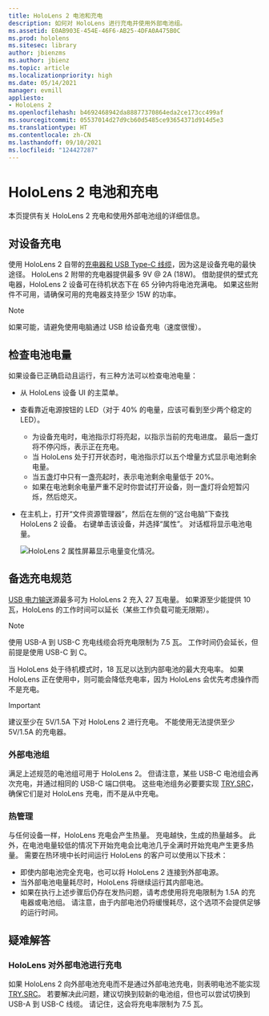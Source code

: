```yaml
---
title: HoloLens 2 电池和充电
description: 如何对 HoloLens 进行充电并使用外部电池组。
ms.assetid: E0AB903E-454E-46F6-AB25-4DFA0A475B0C
ms.prod: hololens
ms.sitesec: library
author: jbienzms
ms.author: jbienz
ms.topic: article
ms.localizationpriority: high
ms.date: 05/14/2021
manager: evmill
appliesto:
- HoloLens 2
ms.openlocfilehash: b4692468942da88877370864eda2ce173cc499af
ms.sourcegitcommit: 05537014d27d9cb60d5485ce93654371d914d5e3
ms.translationtype: HT
ms.contentlocale: zh-CN
ms.lasthandoff: 09/10/2021
ms.locfileid: "124427287"
---
```

# <a name="hololens-2-battery-and-charging"></a>HoloLens 2 电池和充电

本页提供有关 HoloLens 2 充电和使用外部电池组的详细信息。

## <a name="charging-the-device"></a>对设备充电

使用 HoloLens 2 自带的[充电器和 USB Type-C 线缆](https://www.microsoft.com/en-us/p/microsoft-hololens-2-usb-c-charger-cable/8vj21f2z8pk5?rtc=1)，因为这是设备充电的最快途径。 HoloLens 2 附带的充电器提供最多 9V @ 2A (18W)。 借助提供的壁式充电器，HoloLens 2 设备可在待机状态下在 65 分钟内将电池充满电。 如果这些附件不可用，请确保可用的充电器支持至少 15W 的功率。

> [!NOTE]
> 如果可能，请避免使用电脑通过 USB 给设备充电（速度很慢）。

## <a name="checking-the-battery-charge-level"></a>检查电池电量
如果设备已正确启动且运行，有三种方法可以检查电池电量：

- 从 HoloLens 设备 UI 的主菜单。
- 查看靠近电源按钮的 LED（对于 40% 的电量，应该可看到至少两个稳定的 LED）。
    - 为设备充电时，电池指示灯将亮起，以指示当前的充电进度。  最后一盏灯将不停闪烁，表示正在充电。
    - 当 HoloLens 处于打开状态时，电池指示灯以五个增量方式显示电池剩余电量。
    - 当五盏灯中只有一盏亮起时，表示电池剩余电量低于 20%。
    - 如果在电池剩余电量严重不足时你尝试打开设备，则一盏灯将会短暂闪烁，然后熄灭。
- 在主机上，打开“文件资源管理器”，然后在左侧的“这台电脑”下查找 HoloLens 2 设备。 右键单击该设备，并选择“属性”。 对话框将显示电池电量。

   ![HoloLens 2 属性屏幕显示电量变化情况。](images/ResetRecovery2.png)

## <a name="alternative-charging-specifications"></a>备选充电规范

[USB 电力输送](https://www.usb.org/usb-charger-pd)源最多可为 HoloLens 2 充入 27 瓦电量。 如果源至少能提供 10 瓦，HoloLens 的工作时间可以延长（某些工作负载可能无限期）。 

> [!NOTE]
> 使用 USB-A 到 USB-C 充电线缆会将充电限制为 7.5 瓦。 工作时间仍会延长，但前提是使用 USB-C 到 C。

当 HoloLens 处于待机模式时，18 瓦足以达到内部电池的最大充电率。 如果 HoloLens 正在使用中，则可能会降低充电率，因为 HoloLens 会优先考虑操作而不是充电。

> [!IMPORTANT]
> 建议至少在 5V/1.5A 下对 HoloLens 2 进行充电。 不能使用无法提供至少 5V/1.5A 的充电器。 

### <a name="external-battery-packs"></a>外部电池组

满足上述规范的电池组可用于 HoloLens 2。 但请注意，某些 USB-C 电池组会再次充电，并通过相同的 USB-C 端口供电。 这些电池组务必要要实现 [TRY.SRC](https://usb.org/document-library/usb-type-cr-cable-and-connector-specification-revision-20)，确保它们是对 HoloLens 充电，而不是从中充电。 

### <a name="managing-heat"></a>热管理

与任何设备一样，HoloLens 充电会产生热量。 充电越快，生成的热量越多。 此外，在电池电量较低的情况下开始充电会比电池几乎全满时开始充电产生更多热量。 需要在热环境中长时间运行 HoloLens 的客户可以使用以下技术：

- 即使内部电池完全充电，也可以将 HoloLens 2 连接到外部电源。
- 当外部电池电量耗尽时，HoloLens 将继续运行其内部电池。    
- 如果在执行上述步骤后仍存在发热问题，请考虑使用将充电限制为 1.5A 的充电器或电池组。 请注意，由于内部电池仍将缓慢耗尽，这个选项不会提供足够的运行时间。

## <a name="troubleshooting"></a>疑难解答


### <a name="hololens-charges-external-battery"></a>HoloLens 对外部电池进行充电
如果 HoloLens 2 向外部电池充电而不是通过外部电池充电，则表明电池不能实现 [TRY.SRC](https://usb.org/document-library/usb-type-cr-cable-and-connector-specification-revision-20)。 若要解决此问题，建议切换到较新的电池组，但也可以尝试切换到 USB-A 到 USB-C 线缆。 请记住，这会将充电率限制为 7.5 瓦。
